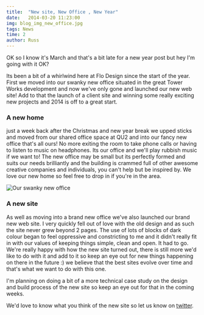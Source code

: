 ```yaml
---
title:  "New site, New Office , New Year"
date:   2014-03-20 11:23:00
img: blog_img_new_office.jpg
tags: News
time: 2
author: Russ
---
```


OK so I know it's March and that's a bit late for a new year post but hey I'm going with it OK?

Its been a bit of a whirlwind here at Flo Design since the start of the year. First we moved into our swanky new office situated in the great Tower Works development and now we've only gone and launched our new web site! Add to that the launch of a client site and winning some really exciting new projects and 2014 is off to a great start.

### A new home
just a week back after the Christmas and new year break we upped sticks and moved from our shared office space at QU2 and into our fancy new office that's all ours! No more exiting the room to take phone calls or having to listen to music on headphones. Its our office and we'll play rubbish music if we want to! The new office may be small but its perfectly formed and suits our needs brilliantly and the building is crammed full of other awesome creative companies and individuals, you can't help but be inspired by. We love our new home so feel free to drop in if you're in the area.

![Our swanky new office](/img/office.jpg "Swanky Office")

### A new site
As well as moving into a brand new office we've also launched our brand new web site. I very quickly fell out of love with the old design and as such the site never grew beyond 2 pages. The use of lots of blocks of dark colour began to feel oppressive and constricting to me and it didn't really fit in with our values of keeping things simple, clean and open. It had to go. We're really happy with how the new site turned out, there is still more we'd like to do with it and add to it so keep an eye out for new things happening on there in the future :) we believe that the best sites evolve over time and that's what we want to do with this one. 

I'm planning on doing a bit of a more technical case study on the design and build process of the new site so keep an eye out for that in the coming weeks. 

We'd love to know what you think of the new site so let us know on [twitter](http://twitter.com/flodesign).  